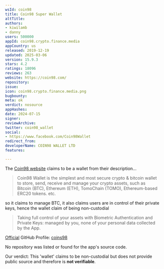 ```yaml
---
wsId: coin98
title: Coin98 Super Wallet
altTitle: 
authors:
- kiwilamb
- danny
users: 500000
appId: coin98.crypto.finance.media
appCountry: us
released: 2019-12-19
updated: 2025-03-06
version: 15.9.3
stars: 4.2
ratings: 18096
reviews: 263
website: https://coin98.com/
repository: 
issue: 
icon: coin98.crypto.finance.media.png
bugbounty: 
meta: ok
verdict: nosource
appHashes: 
date: 2024-07-15
signer: 
reviewArchive: 
twitter: coin98_wallet
social:
- https://www.facebook.com/Coin98Wallet
redirect_from: 
developerName: COIN98 WALLET LTD
features: 

---
```


The [Coin98 website](https://coin98.app/) claims to be a wallet from their description...

> Coin98 Wallet is the simplest and most secure crypto & bitcoin wallet to store, send, receive and manage your crypto assets, such as Bitcoin (BTC), Ethereum (ETH), TomoChain (TOMO), Ethereum-based ERC20 tokens. etc.

so it claims to manage BTC, it also claims users are in control of their private keys, hence the wallet claim of being non-custodial

> Taking full control of your assets with Biometric Authentication and Private Keys: managed by you, none of your personal data collected by the App.

[Official](https://docs.coin98.com/coin98-links-and-communities/official-links) GitHub Profile: [coins98](https://github.com/coin98)

No repository was listed or found for the app's source code.

Our verdict: This 'wallet' claims to be non-custodial but does not provide public source and therefore is **not verifiable**.
